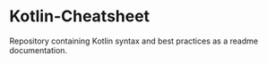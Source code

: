 # Kotlin-Cheatsheet
Repository containing Kotlin syntax and best practices as a readme documentation.
